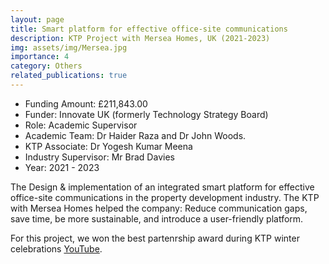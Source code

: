 ```yaml
---
layout: page
title: Smart platform for effective office-site communications
description: KTP Project with Mersea Homes, UK (2021-2023)
img: assets/img/Mersea.jpg
importance: 4
category: Others
related_publications: true
---
```


* Funding Amount: £211,843.00 <br/>
* Funder: Innovate UK (formerly Technology Strategy Board) <br/>
* Role: Academic Supervisor <br/>
* Academic Team: Dr Haider Raza and Dr John Woods.
* KTP Associate: Dr Yogesh Kumar Meena<br/>
* Industry Supervisor: Mr Brad Davies<br/>
* Year: 2021 - 2023

The Design & implementation of an integrated smart platform for effective office-site communications in the property development industry. The KTP with Mersea Homes helped the company: Reduce communication gaps, save time, be more sustainable, and introduce a user-friendly platform. 

For this project, we won the best partenrship award during KTP winter celebrations [YouTube](https://youtu.be/pIX2536vudc?si=BEdnqr54CsZ-Ovjm).